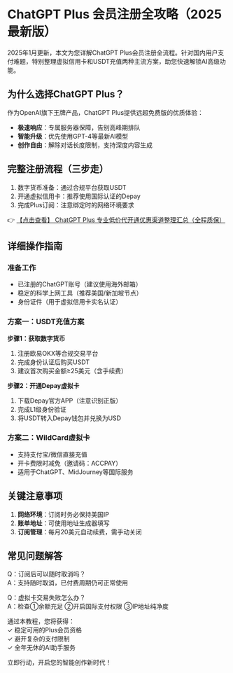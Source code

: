 # ChatGPT Plus 会员注册全攻略（2025最新版）

2025年1月更新，本文为您详解ChatGPT Plus会员注册全流程。针对国内用户支付难题，特别整理虚拟信用卡和USDT充值两种主流方案，助您快速解锁AI高级功能。

## 为什么选择ChatGPT Plus？

作为OpenAI旗下王牌产品，ChatGPT Plus提供远超免费版的优质体验：

- **极速响应**：专属服务器保障，告别高峰期排队
- **智能升级**：优先使用GPT-4等最新AI模型
- **创作自由**：解除对话长度限制，支持深度内容生成

## 完整注册流程（三步走）

1. 数字货币准备：通过合规平台获取USDT
2. 开通虚拟信用卡：推荐使用国际认证的Depay
3. 完成Plus订阅：注意绑定时的网络环境要求

👉 [【点击查看】 ChatGPT Plus 专业低价代开通优惠渠道整理汇总（全程质保）](https://bit.ly/DaiKai)

## 详细操作指南

### 准备工作
- 已注册的ChatGPT账号（建议使用海外邮箱）
- 稳定的科学上网工具（推荐美国/新加坡节点）
- 身份证件（用于虚拟信用卡实名认证）

### 方案一：USDT充值方案

**步骤1：获取数字货币**
1. 注册欧易OKX等合规交易平台
2. 完成身份认证后购买USDT
3. 建议首次购买金额≥25美元（含手续费）

**步骤2：开通Depay虚拟卡**
1. 下载Depay官方APP（注意识别正版）
2. 完成L1级身份验证
3. 将USDT转入Depay钱包并兑换为USD

### 方案二：WildCard虚拟卡
- 支持支付宝/微信直接充值
- 开卡费限时减免（邀请码：ACCPAY）
- 适用于ChatGPT、MidJourney等国际服务

## 关键注意事项

1. **网络环境**：订阅时务必保持美国IP
2. **账单地址**：可使用地址生成器填写
3. **订阅管理**：每月20美元自动续费，需手动关闭

## 常见问题解答

Q：订阅后可以随时取消吗？  
A：支持随时取消，已付费周期仍可正常使用

Q：虚拟卡交易失败怎么办？  
A：检查①余额充足 ②开启国际支付权限 ③IP地址纯净度

通过本教程，您将获得：  
✓ 稳定可用的Plus会员资格  
✓ 避开复杂的支付限制  
✓ 全年无休的AI助手服务

立即行动，开启您的智能创作新时代！